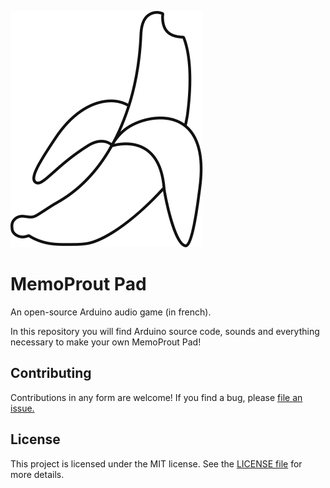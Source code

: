 ![](https://raw.githubusercontent.com/kaelhem/memoprout/master/resources/logo.svg?sanitize=true)

# MemoProut Pad
An open-source Arduino audio game (in french).

In this repository you will find Arduino source code, sounds and everything necessary to make your own MemoProut Pad!

## Contributing

Contributions in any form are welcome! If you find a bug, please [file an issue.](https://github.com/kaelhem/memoprout/issues)

## License

This project is licensed under the MIT license. See the [LICENSE file](./LICENSE) for more details.
